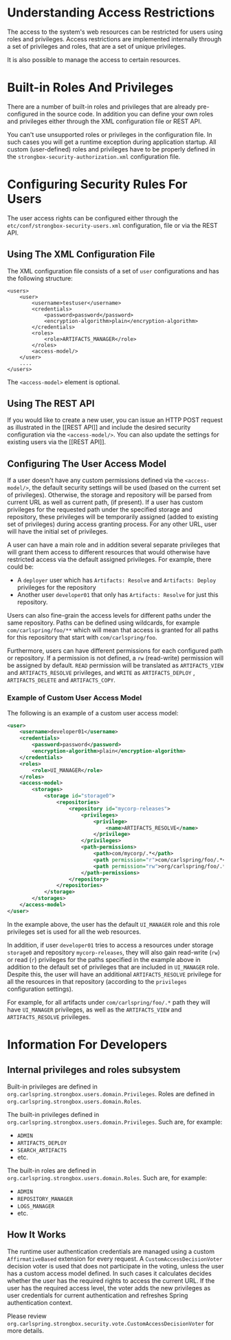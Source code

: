 # Understanding Access Restrictions

The access to the system's web resources can be restricted for users using roles and privileges. Access restrictions are implemented internally through a set of privileges and roles, that are a set of unique privileges.

It is also possible to manage the access to certain resources.

# Built-in Roles And Privileges

There are a number of built-in roles and privileges that are already pre-configured in the source code. In addition you can define your own roles and privileges either through the XML configuration file or REST API.

You can't use unsupported roles or privileges in the configuration file. In such cases you will get a runtime exception during application startup. All custom (user-defined) roles and privileges have to be properly defined in the `strongbox-security-authorization.xml` configuration file.

# Configuring Security Rules For Users

The user access rights can be configured either through the `etc/conf/strongbox-security-users.xml` configuration, file or via the REST API.

## Using The XML Configuration File

The XML configuration file consists of a set of `user` configurations and has the following structure:

    <users>
        <user>
            <username>testuser</username>
            <credentials>
                <password>password</password>
                <encryption-algorithm>plain</encryption-algorithm>
            </credentials>
            <roles>
                <role>ARTIFACTS_MANAGER</role>
            </roles>
            <access-model/>
        </user>
        ....
    </users>

The `<access-model>` element is optional.

## Using The REST API

If you would like to create a new user, you can issue an HTTP POST request as illustrated in the [[REST API]] and include the desired security configuration via the `<access-model/>`. You can also update the settings for existing users via the [[REST API]]. 

## Configuring The User Access Model

If a user doesn't have any custom permissions defined via the `<access-model/>`, the default security settings will be used (based on the current set of privileges). Otherwise, the storage and repository will be parsed from current URL as well as current path, (if present). If a user has custom privileges for the requested path under the specified storage and repository, these privileges will be temporarily assigned (added to existing set of privileges) during access granting process. For any other URL, user will have the initial set of privileges.

A user can have a main role and in addition several separate privileges that will grant them access to different resources that would otherwise have restricted access via the default assigned privileges. For example, there could be:

* A `deployer` user which has `Artifacts: Resolve` and `Artifacts: Deploy` privileges for the repository
* Another user `developer01`  that only has `Artifacts: Resolve`  for just this repository.

Users can also fine-grain the access levels for different paths under the same repository. Paths can be defined using wildcards, for example `com/carlspring/foo/**`  which will mean that access is granted for all paths for this repository that start with `com/carlspring/foo`.

Furthermore, users can have different permissions for each configured path or repository. If a permission is not defined, a `rw`  (read-write) permission will be assigned by default. `READ` permission will be translated as `ARTIFACTS_VIEW` and `ARTIFACTS_RESOLVE`  privileges, and `WRITE` as `ARTIFACTS_DEPLOY` , `ARTIFACTS_DELETE` and `ARTIFACTS_COPY`.

### Example of Custom User Access Model

The following is an example of a custom user access model:

```xml
<user>
    <username>developer01</username>
    <credentials>
        <password>password</password>
        <encryption-algorithm>plain</encryption-algorithm>
    </credentials>
    <roles>
        <role>UI_MANAGER</role>
    </roles>
    <access-model>
        <storages>
            <storage id="storage0">
                <repositories>
                    <repository id="mycorp-releases">
                        <privileges>
                            <privilege>
                                <name>ARTIFACTS_RESOLVE</name>
                            </privilege>
                        </privileges>
                        <path-permissions>
                            <path>com/mycorp/.*</path>
                            <path permission="r">com/carlspring/foo/.*</path>
                            <path permission="rw">org/carlspring/foo/.*</path>
                        </path-permissions>
                    </repository>
                </repositories>
            </storage>
        </storages>
    </access-model>
</user>
```

In the example above, the user has the default `UI_MANAGER` role and this role privileges set is used for all the web resources. 

In addition, if user `developer01` tries to access a resources under storage `storage0` and repository `mycorp-releases`, they will also gain read-write (`rw`) or read (`r`) privileges for the paths specified in the example above in addition to the default set of privileges that are included in `UI_MANAGER` role. Despite this, the user will have an additional `ARTIFACTS_RESOLVE` privilege for all the resources in that repository (according to the `privileges` configuration settings).

For example, for all artifacts under `com/carlspring/foo/.*` path they will have `UI_MANAGER` privileges, as well as the `ARTIFACTS_VIEW` and `ARTIFACTS_RESOLVE` privileges.

# Information For Developers

## Internal privileges and roles subsystem

Built-in privileges are defined in `org.carlspring.strongbox.users.domain.Privileges`. Roles are defined in `org.carlspring.strongbox.users.domain.Roles`.

The built-in privileges defined in `org.carlspring.strongbox.users.domain.Privileges`. Such are, for example:

* `ADMIN`
* `ARTIFACTS_DEPLOY`
* `SEARCH_ARTIFACTS`
* etc.

The built-in roles are defined in `org.carlspring.strongbox.users.domain.Roles`. Such are, for example:

* `ADMIN`
* `REPOSITORY_MANAGER`
* `LOGS_MANAGER`
* etc.

## How It Works

The runtime user authentication credentials are managed using a custom `AffirmativeBased` extension for every request. A `CustomAccessDecisionVoter` decision voter is used that does not participate in the voting, unless the user has a custom access model defined. In such cases it calculates decides whether the user has the required rights to access the current URL. If the user has the required access level, the voter adds the new privileges as user credentials for current authentication and refreshes Spring authentication context.

Please review `org.carlspring.strongbox.security.vote.CustomAccessDecisionVoter` for more details.
